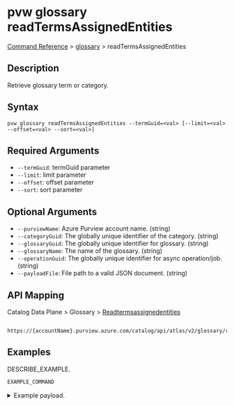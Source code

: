 # pvw glossary readTermsAssignedEntities
[Command Reference](../../../README.md#command-reference) > [glossary](./main.md) > readTermsAssignedEntities

## Description
Retrieve glossary term or category.

## Syntax
```
pvw glossary readTermsAssignedEntities --termGuid=<val> [--limit=<val> --offset=<val> --sort=<val>]
```

## Required Arguments
- `--termGuid`: termGuid parameter
- `--limit`: limit parameter
- `--offset`: offset parameter
- `--sort`: sort parameter

## Optional Arguments
- `--purviewName`: Azure Purview account name. (string)
- `--categoryGuid`: The globally unique identifier of the category. (string)
- `--glossaryGuid`: The globally unique identifier for glossary. (string)
- `--glossaryName`: The name of the glossary. (string)
- `--operationGuid`: The globally unique identifier for async operation/job. (string)
- `--payloadFile`: File path to a valid JSON document. (string)

## API Mapping
Catalog Data Plane > Glossary > [Readtermsassignedentities]()
```
 https://{accountName}.purview.azure.com/catalog/api/atlas/v2/glossary/readTermsAssignedEntities
```

## Examples
DESCRIBE_EXAMPLE.
```powershell
EXAMPLE_COMMAND
```
<details><summary>Example payload.</summary>
<p>

```json
PASTE_JSON_HERE
```
</p>
</details>